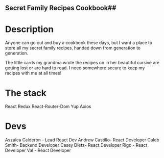 ## Secret Family Recipes Cookbook##

# Description

Anyone can go out and buy a cookbook these days, but I want a place to store all my secret family recipes, handed down from generation to generation.

The little cards my grandma wrote the recipes on in her beautiful cursive are getting lost or are hard to read. I need somewhere secure to keep my recipes with me at all times!

# The stack

React
Redux
React-Router-Dom
Yup
Axios

# Devs

Aszalea Calderon - Lead React Dev
Andrew Castillo- React Developer
Caleb Smith- Backend Developer
Casey Dietz- React Developer
Rigo - React Developer
Val - React Developer
